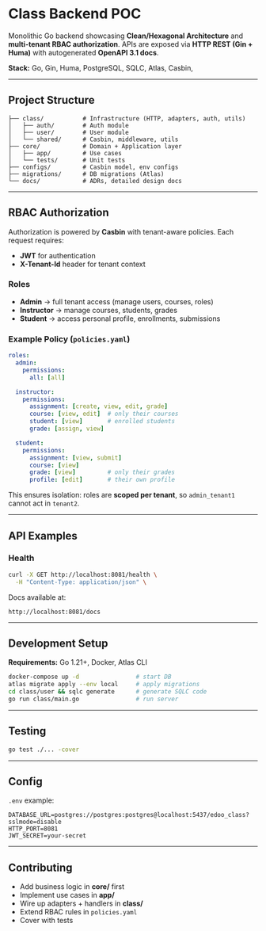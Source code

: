 # Class Backend POC

Monolithic Go backend showcasing **Clean/Hexagonal Architecture** and **multi-tenant RBAC authorization**.
APIs are exposed via **HTTP REST (Gin + Huma)** with autogenerated **OpenAPI 3.1 docs**.

**Stack:** Go, Gin, Huma, PostgreSQL, SQLC, Atlas, Casbin,

---

## Project Structure

```
├── class/           # Infrastructure (HTTP, adapters, auth, utils)
│   ├── auth/        # Auth module
│   ├── user/        # User module
│   └── shared/      # Casbin, middleware, utils
├── core/            # Domain + Application layer
│   ├── app/         # Use cases
│   └── tests/       # Unit tests
├── configs/         # Casbin model, env configs
├── migrations/      # DB migrations (Atlas)
└── docs/            # ADRs, detailed design docs
```

---

## RBAC Authorization

Authorization is powered by **Casbin** with tenant-aware policies.
Each request requires:

* **JWT** for authentication
* **X-Tenant-Id** header for tenant context

### Roles

* **Admin** → full tenant access (manage users, courses, roles)
* **Instructor** → manage courses, students, grades
* **Student** → access personal profile, enrollments, submissions

### Example Policy (`policies.yaml`)

```yaml
roles:
  admin:
    permissions:
      all: [all]

  instructor:
    permissions:
      assignment: [create, view, edit, grade]
      course: [view, edit]  # only their courses
      student: [view]       # enrolled students
      grade: [assign, view]

  student:
    permissions:
      assignment: [view, submit]
      course: [view]
      grade: [view]         # only their grades
      profile: [edit]       # their own profile
```

This ensures isolation: roles are **scoped per tenant**, so `admin_tenant1` cannot act in `tenant2`.

---

## API Examples

### Health

```bash
curl -X GET http://localhost:8081/health \
  -H "Content-Type: application/json" \
```

Docs available at:

```
http://localhost:8081/docs
```

---

## Development Setup

**Requirements:** Go 1.21+, Docker, Atlas CLI

```bash
docker-compose up -d                # start DB
atlas migrate apply --env local     # apply migrations
cd class/user && sqlc generate      # generate SQLC code
go run class/main.go                # run server
```

---

## Testing

```bash
go test ./... -cover
```

---

## Config

`.env` example:

```
DATABASE_URL=postgres://postgres:postgres@localhost:5437/edoo_class?sslmode=disable
HTTP_PORT=8081
JWT_SECRET=your-secret
```

---

## Contributing

* Add business logic in **core/** first
* Implement use cases in **app/**
* Wire up adapters + handlers in **class/**
* Extend RBAC rules in `policies.yaml`
* Cover with tests
